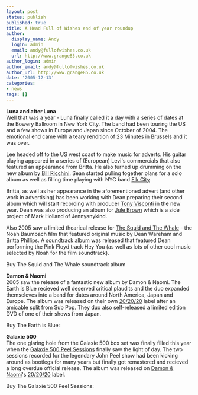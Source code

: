 ```yaml
---
layout: post
status: publish
published: true
title: A Head Full of Wishes end of year roundup
author:
  display_name: Andy
  login: admin
  email: andy@fullofwishes.co.uk
  url: http://www.grange85.co.uk
author_login: admin
author_email: andy@fullofwishes.co.uk
author_url: http://www.grange85.co.uk
date: '2005-12-13'
categories:
- news
tags: []
---
```

**Luna and after Luna**  
Well that was a year - Luna finally called it a day with a series of dates at
the Bowery Ballroom in New York City. The band had been touring the US and a
few shows in Europe and Japan since October of 2004. The emotional end came
with a teary rendition of 23 Minutes in Brussels and it was over.

Lee headed off to the US west coast to make music for adverts. His guitar
playing appeared in a series of (European) Levi's commercials that also
featured an appearance from Britta. He also turned up drumming on the new
album by [Bill Ricchini](https://web.archive.org/web/20051213+/http://www.billricchini.com/). Sean started pulling
together plans for a solo album as well as filling time playing with NYC band
[Elk City](https://web.archive.org/web/20051213+/http://www.elkcity.net/)

Britta, as well as her appearance in the aforementioned advert (and other work
in advertising) has been working with Dean preparing their second album which
will start recording with producer [Tony
Visconti](https://web.archive.org/web/20051213+/http://www.tonyvisconti.com/) in the new year. Dean was also
producing an album for [Jule Brown](https://web.archive.org/web/20051213+/http://www.myspace.com/julebrown) which is
a side project of Mark Holland of Jennyanykind.

Also 2005 saw a limited thearical release for [The Squid and The
Whale](http://www.imdb.com/title/tt0367089/combined) \- the Noah Baumbach film
that featured original music by Dean Wareham and Britta Phillips. A
[soundtrack
album](http://www.amazon.com/exec/obidos/ASIN/B000AP2ZP8/aheadfullofwi-20) was
released that featured Dean performing the Pink Floyd track Hey You (as well
as lots of other cool music selected by Noah for the film soundtrack).

Buy The Squid and The Whale soundtrack album  

**Damon & Naomi**  
2005 saw the release of a fantastic new album by Damon & Naomi. The Earth is
Blue recieved well deserved critical plaudits and the duo expanded themseleves
into a band for dates around North America, Japan and Europe. The album was
released on their own [20/20/20](http://www.20-20-20.com/) label after an
amicable split from Sub Pop. They duo also self-released a limited edition DVD
of one of their shows from Japan.

Buy The Earth is Blue:  

**Galaxie 500**  
The one glaring hole from the Galaxie 500 box set was finally filled this year
when the [Galaxie 500 Peel
Sessions](http://www.amazon.com/exec/obidos/ASIN/B000BOH93Q/aheadfullofwi-20)
finally saw the light of day. The two sessions recorded for the legendary John
Peel show had been kicking around as bootlegs for many years but finally got
remastered and recieved a long overdue official release. The album was
released on [Damon & Naomi](https://web.archive.org/web/20051213+/http://www.damonandnaomi.com)'s
[20/20/20](http://www.20-20-20.com/) label.

Buy The Galaxie 500 Peel Sessions:  

